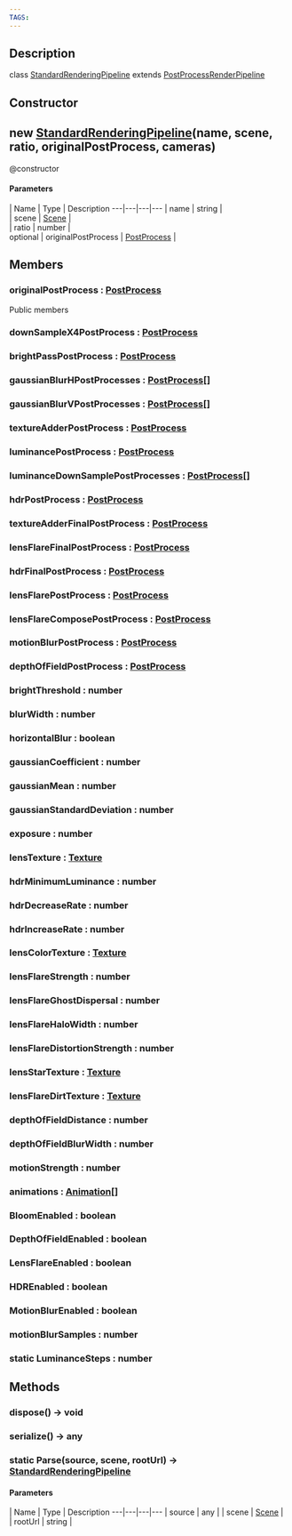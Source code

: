 ```yaml
---
TAGS:
---
```

## Description

class [StandardRenderingPipeline](/classes/3.0/StandardRenderingPipeline) extends [PostProcessRenderPipeline](/classes/3.0/PostProcessRenderPipeline)



## Constructor

## new [StandardRenderingPipeline](/classes/3.0/StandardRenderingPipeline)(name, scene, ratio, originalPostProcess, cameras)

@constructor

#### Parameters
 | Name | Type | Description
---|---|---|---
 | name | string |  
 | scene | [Scene](/classes/3.0/Scene) |  
 | ratio | number |  
optional | originalPostProcess | [PostProcess](/classes/3.0/PostProcess) |  
## Members

### originalPostProcess : [PostProcess](/classes/3.0/PostProcess)

Public members

### downSampleX4PostProcess : [PostProcess](/classes/3.0/PostProcess)



### brightPassPostProcess : [PostProcess](/classes/3.0/PostProcess)



### gaussianBlurHPostProcesses : [PostProcess](/classes/3.0/PostProcess)[]



### gaussianBlurVPostProcesses : [PostProcess](/classes/3.0/PostProcess)[]



### textureAdderPostProcess : [PostProcess](/classes/3.0/PostProcess)



### luminancePostProcess : [PostProcess](/classes/3.0/PostProcess)



### luminanceDownSamplePostProcesses : [PostProcess](/classes/3.0/PostProcess)[]



### hdrPostProcess : [PostProcess](/classes/3.0/PostProcess)



### textureAdderFinalPostProcess : [PostProcess](/classes/3.0/PostProcess)



### lensFlareFinalPostProcess : [PostProcess](/classes/3.0/PostProcess)



### hdrFinalPostProcess : [PostProcess](/classes/3.0/PostProcess)



### lensFlarePostProcess : [PostProcess](/classes/3.0/PostProcess)



### lensFlareComposePostProcess : [PostProcess](/classes/3.0/PostProcess)



### motionBlurPostProcess : [PostProcess](/classes/3.0/PostProcess)



### depthOfFieldPostProcess : [PostProcess](/classes/3.0/PostProcess)



### brightThreshold : number



### blurWidth : number



### horizontalBlur : boolean



### gaussianCoefficient : number



### gaussianMean : number



### gaussianStandardDeviation : number



### exposure : number



### lensTexture : [Texture](/classes/3.0/Texture)



### hdrMinimumLuminance : number



### hdrDecreaseRate : number



### hdrIncreaseRate : number



### lensColorTexture : [Texture](/classes/3.0/Texture)



### lensFlareStrength : number



### lensFlareGhostDispersal : number



### lensFlareHaloWidth : number



### lensFlareDistortionStrength : number



### lensStarTexture : [Texture](/classes/3.0/Texture)



### lensFlareDirtTexture : [Texture](/classes/3.0/Texture)



### depthOfFieldDistance : number



### depthOfFieldBlurWidth : number



### motionStrength : number



### animations : [Animation](/classes/3.0/Animation)[]



### BloomEnabled : boolean



### DepthOfFieldEnabled : boolean



### LensFlareEnabled : boolean



### HDREnabled : boolean



### MotionBlurEnabled : boolean



### motionBlurSamples : number



### static LuminanceSteps : number



## Methods

### dispose() &rarr; void


### serialize() &rarr; any


### static Parse(source, scene, rootUrl) &rarr; [StandardRenderingPipeline](/classes/3.0/StandardRenderingPipeline)



#### Parameters
 | Name | Type | Description
---|---|---|---
 | source | any | 
 | scene | [Scene](/classes/3.0/Scene) |  
 | rootUrl | string | 
